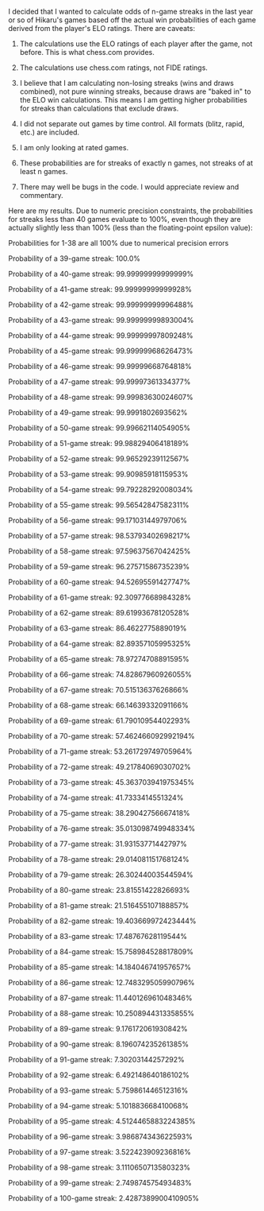 I decided that I wanted to calculate odds of n-game streaks in the last year or so of Hikaru's games based off the actual win probabilities of each game derived from the player's ELO ratings. There are caveats:

1. The calculations use the ELO ratings of each player after the game, not before. This is what chess.com provides.

1. The calculations use chess.com ratings, not FIDE ratings.

1. I believe that I am calculating non-losing streaks (wins and draws combined), not pure winning streaks, because draws are "baked in" to the ELO win calculations. This means I am getting higher probabilities for streaks than calculations that exclude draws.

1. I did not separate out games by time control. All formats (blitz, rapid, etc.) are included.

1. I am only looking at rated games.

1. These probabilities are for streaks of exactly n games, not streaks of at least n games.

1. There may well be bugs in the code. I would appreciate review and commentary.


Here are my results. Due to numeric precision constraints, the probabilities for streaks less than 40 games evaluate to 100%, even though they are actually slightly less than 100% (less than the floating-point epsilon value):

Probabilities for 1-38 are all 100% due to numerical precision errors

Probability of a 39-game streak: 100.0%

Probability of a 40-game streak: 99.99999999999999%

Probability of a 41-game streak: 99.99999999999928%

Probability of a 42-game streak: 99.99999999996488%

Probability of a 43-game streak: 99.99999999893004%

Probability of a 44-game streak: 99.99999997809248%

Probability of a 45-game streak: 99.99999968626473%

Probability of a 46-game streak: 99.99999668764818%

Probability of a 47-game streak: 99.99997361334377%

Probability of a 48-game streak: 99.99983630024607%

Probability of a 49-game streak: 99.9991802693562%

Probability of a 50-game streak: 99.99662114054905%

Probability of a 51-game streak: 99.98829406418189%

Probability of a 52-game streak: 99.96529239112567%

Probability of a 53-game streak: 99.90985918115953%

Probability of a 54-game streak: 99.79228292008034%

Probability of a 55-game streak: 99.56542847582311%

Probability of a 56-game streak: 99.17103144979706%

Probability of a 57-game streak: 98.53793402698217%

Probability of a 58-game streak: 97.59637567042425%

Probability of a 59-game streak: 96.27571586735239%

Probability of a 60-game streak: 94.52695591427747%

Probability of a 61-game streak: 92.30977668984328%

Probability of a 62-game streak: 89.61993678120528%

Probability of a 63-game streak: 86.4622775889019%

Probability of a 64-game streak: 82.89357105995325%

Probability of a 65-game streak: 78.97274708891595%

Probability of a 66-game streak: 74.82867960926055%

Probability of a 67-game streak: 70.51513637626866%

Probability of a 68-game streak: 66.14639332091166%

Probability of a 69-game streak: 61.79010954402293%

Probability of a 70-game streak: 57.462466092992194%

Probability of a 71-game streak: 53.261729749705964%

Probability of a 72-game streak: 49.21784069030702%

Probability of a 73-game streak: 45.363703941975345%

Probability of a 74-game streak: 41.7333414551324%

Probability of a 75-game streak: 38.29042756667418%

Probability of a 76-game streak: 35.013098749948334%

Probability of a 77-game streak: 31.93153771442797%

Probability of a 78-game streak: 29.014081151768124%

Probability of a 79-game streak: 26.30244003544594%

Probability of a 80-game streak: 23.81551422826693%

Probability of a 81-game streak: 21.516455107188857%

Probability of a 82-game streak: 19.403669972423444%

Probability of a 83-game streak: 17.48767628119544%

Probability of a 84-game streak: 15.758984528817809%

Probability of a 85-game streak: 14.184046741957657%

Probability of a 86-game streak: 12.748329505990796%

Probability of a 87-game streak: 11.440126961048346%

Probability of a 88-game streak: 10.250894431335855%

Probability of a 89-game streak: 9.176172061930842%

Probability of a 90-game streak: 8.196074235261385%

Probability of a 91-game streak: 7.30203144257292%

Probability of a 92-game streak: 6.492148640186102%

Probability of a 93-game streak: 5.759861446512316%

Probability of a 94-game streak: 5.101883668410068%

Probability of a 95-game streak: 4.5124465883224385%

Probability of a 96-game streak: 3.986874343622593%

Probability of a 97-game streak: 3.522423909236816%

Probability of a 98-game streak: 3.1110650713580323%

Probability of a 99-game streak: 2.749874575493483%

Probability of a 100-game streak: 2.4287389900410905%

